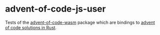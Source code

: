 # advent-of-code-js-user
Tests of the [advent-of-code-wasm](https://www.npmjs.com/package/advent-of-code-wasm) package which are bindings to [advent of code solutions in Rust](https://github.com/fornwall/advent-of-code).
